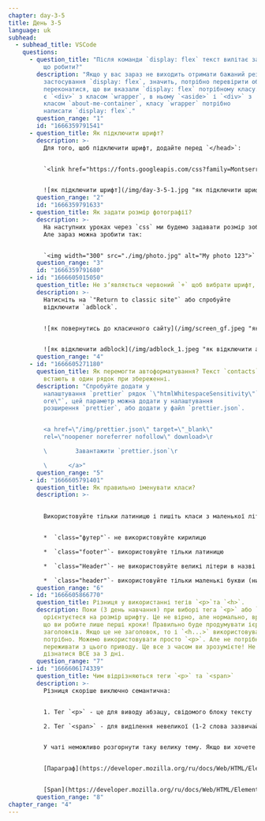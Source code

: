 ```yaml
---
chapter: day-3-5
title: День 3-5
language: uk
subhead:
  - subhead_title: VSCode
    questions:
      - question_title: "Після команди `display: flex` текст вилітає за межі документа,
          що робити?"
        description: "Якщо у вас зараз не виходить отримати бажаний результат, після
          застосування `display: flex`, значить, потрібно перевірити обгортки і
          переконатися, що ви вказали `display: flex` потрібному класу. У нас
          є `<div>` з класом `wrapper`, в ньому `<aside>` і `<div>` з
          класом `about-me-container`, класу `wrapper` потрібно
          написати `display: flex`."
        question_range: "1"
        id: "1666359791541"
      - question_title: Я﻿к підключити шрифт?
        description: >-
          Для того, щоб підключити шрифт, додайте перед `</head>`:


          `<link href="https://fonts.googleapis.com/css?family=Montserrat:400,700&display=swap&subset=cyrillic" rel="stylesheet">`


          ![як підключити шрифт](/img/day-3-5-1.jpg "як підключити шрифт")
        question_range: "2"
        id: "1666359791633"
      - question_title: Як задати розмір фотографії?
        description: >-
          На наступних уроках через `css` ми будемо задавати розмір зображення.
          Але зараз можна зробити так:


          `<img width="300" src="./img/photo.jpg" alt="My photo 123">`
        question_range: "3"
        id: "1666359791680"
      - id: "1666605015050"
        question_title: Н﻿е зʼявляється червоний `+` щоб вибрати шрифт, де шукати?
        description: >-
          Натисніть на `"Return to classic site"` або спробуйте
          відключити `adblock`.


          ![як повернутись до класичного сайту](/img/screen_gf.jpeg "як повернутись до класичного сайту")


          ![як відключити adblock](/img/adblock_1.jpeg "як відключити adblock")
        question_range: "4"
      - id: "1666605271180"
        question_title: Я﻿к перемогти автоформатування? Текст `contacts` (телефон email)
          встають в один рядок при збереженні.
        description: "Спробуйте додати у
          налаштування `prettier` рядок `\"htmlWhitespaceSensitivity\"`: `\"ign\
          ore\"`, цей параметр можна додати у налаштування
          розширення `prettier`, або додати у файл `prettier.json`.


          <a href=\"/img/prettier.json\" target=\"_blank\"
          rel=\"noopener noreferrer nofollow\" download>\r

          \        Завантажити `prettier.json`\r

          \      </a>"
        question_range: "5"
      - id: "1666605791401"
        question_title: Я﻿к правильно іменувати класи?
        description: >-
          

          Використовуйте тільки латиницю і пишіть класи з маленької літери.


          *  `class="футер"`- не використовуйте кирилицю

          *  `class="footer"`- використовуйте тільки латиницю

          *  `class="Header"`- не використовуйте великі літери в назві класу (верхній регістр)

          *  `class="header"`- використовуйте тільки маленькі букви (нижній регист)
        question_range: "6"
      - id: "1666605866770"
        question_title: Р﻿ізниця у використанні тегів `<p>`та `<h>`.
        description: Поки (3 день навчання) при виборі тега `<p>` або `<h>` Ви більше
          орієнтуєтеся на розмір шрифту. Це не вірно, але нормально, враховуючи,
          що ви робите лише перші кроки! Правильно буде продумувати ієрархію
          заголовків. Якщо це не заголовок, то і `<h...>` використовувати не
          потрібно. Можемо використовувати просто `<p>`. Але не потрібно сильно
          переживати з цього приводу. Це все з часом ви зрозумієте! Не можна
          дізнатися ВСЕ за 3 дні.
        question_range: "7"
      - id: "1666606174339"
        question_title: Ч﻿им відрізняються теги `<p>` та `<span>`
        description: >-
          Різниця скоріше виключно семантична:


          1. Тег `<p>` - це для виводу абзацу, свідомого блоку тексту

          2. Тег `<span>` - для виділення невеликої (1-2 слова зазвичай) частини тексту, для подальшого їх форматування, наприклад 😉


          У чаті неможливо розгорнути таку велику тему. Якщо ви хочете розібратись більш детально, то радимо заглянути, що про них пишуть у специфікаціях 🤓🤓🤓


          [Параграф](https://developer.mozilla.org/ru/docs/Web/HTML/Element/p)


          [Span](https://developer.mozilla.org/ru/docs/Web/HTML/Element/span)
        question_range: "8"
chapter_range: "4"
---
```

